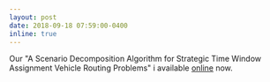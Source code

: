 ```yaml
---
layout: post
date: 2018-09-18 07:59:00-0400
inline: true
---
```


Our "A Scenario Decomposition Algorithm for Strategic Time Window Assignment Vehicle Routing Problems" i available [online](https://www.sciencedirect.com/science/article/pii/S0191261518305137#!) now.
